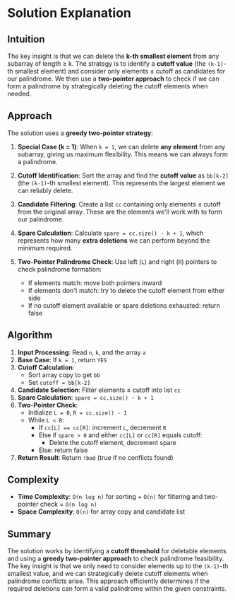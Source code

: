 
# Solution Explanation

## Intuition
The key insight is that we can delete the **k-th smallest element** from any subarray of length ≥ k. The strategy is to identify a **cutoff value** (the `(k-1)`-th smallest element) and consider only elements ≤ cutoff as candidates for our palindrome. We then use a **two-pointer approach** to check if we can form a palindrome by strategically deleting the cutoff elements when needed.

## Approach
The solution uses a **greedy two-pointer strategy**:

1. **Special Case (k = 1)**: When `k = 1`, we can delete **any element** from any subarray, giving us maximum flexibility. This means we can always form a palindrome.

2. **Cutoff Identification**: Sort the array and find the **cutoff value** as `bb[k-2]` (the `(k-1)`-th smallest element). This represents the largest element we can reliably delete.

3. **Candidate Filtering**: Create a list `cc` containing only elements ≤ cutoff from the original array. These are the elements we'll work with to form our palindrome.

4. **Spare Calculation**: Calculate `spare = cc.size() - k + 1`, which represents how many **extra deletions** we can perform beyond the minimum required.

5. **Two-Pointer Palindrome Check**: Use left (`L`) and right (`R`) pointers to check palindrome formation:
   - If elements match: move both pointers inward
   - If elements don't match: try to delete the cutoff element from either side
   - If no cutoff element available or spare deletions exhausted: return false

## Algorithm
1. **Input Processing**: Read `n`, `k`, and the array `a`
2. **Base Case**: If `k = 1`, return `YES`
3. **Cutoff Calculation**:
   - Sort array copy to get `bb`
   - Set `cutoff = bb[k-2]`
4. **Candidate Selection**: Filter elements ≤ cutoff into list `cc`
5. **Spare Calculation**: `spare = cc.size() - k + 1`
6. **Two-Pointer Check**:
   - Initialize `L = 0`, `R = cc.size() - 1`
   - While `L < R`:
     - If `cc[L] == cc[R]`: increment `L`, decrement `R`
     - Else if `spare > 0` and either `cc[L]` or `cc[R]` equals cutoff:
       - Delete the cutoff element, decrement spare
     - Else: return false
7. **Return Result**: Return `!bad` (true if no conflicts found)

## Complexity
- **Time Complexity**: `O(n log n)` for sorting + `O(n)` for filtering and two-pointer check = `O(n log n)`
- **Space Complexity**: `O(n)` for array copy and candidate list

## Summary
The solution works by identifying a **cutoff threshold** for deletable elements and using a **greedy two-pointer approach** to check palindrome feasibility. The key insight is that we only need to consider elements up to the `(k-1)`-th smallest value, and we can strategically delete cutoff elements when palindrome conflicts arise. This approach efficiently determines if the required deletions can form a valid palindrome within the given constraints.

